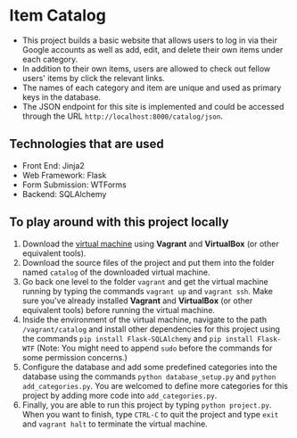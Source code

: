 # Item Catalog
- This project builds a basic website that allows users to log in via their Google accounts as well as add, edit, and delete their own items under each category.
- In addition to their own items, users are allowed to check out fellow users' items by click the relevant links.
- The names of each category and item are unique and used as primary keys in the database.
- The JSON endpoint for this site is implemented and could be accessed through the URL `http://localhost:8000/catalog/json`.


## Technologies that are used
- Front End: Jinja2
- Web Framework: Flask
- Form Submission: WTForms
- Backend: SQLAlchemy

## To play around with this project locally
1. Download the [virtual machine](https://d17h27t6h515a5.cloudfront.net/topher/2016/December/58488015_fsnd-virtual-machine/fsnd-virtual-machine.zip) using **Vagrant** and **VirtualBox** (or other equivalent tools).
2. Download the source files of the project and put them into the folder named `catalog` of the downloaded virtual machine.
3. Go back one level to the folder `vagrant` and get the virtual machine running by typing the commands `vagrant up` and `vagrant ssh`. Make sure you've already installed
**Vagrant** and **VirtualBox** (or other equivalent tools) before running the virtual machine.
4. Inside the environment of the virtual machine, navigate to the path `/vagrant/catalog` and install other dependencies for this project using the commands
`pip install Flask-SQLAlchemy` and `pip install Flask-WTF` (Note: You might need to append `sudo` before the commands for some permission concerns.)
5. Configure the database and add some predefined categories into the database using the commands `python database_setup.py` and `python add_categories.py`. You are welcomed to define more categories for this project by adding more code into `add_categories.py`.
6. Finally, you are able to run this project by typing `python project.py`. When you want to finish, type `CTRL-C` to quit the project and type `exit` and `vagrant halt` to
terminate the virtual machine.
